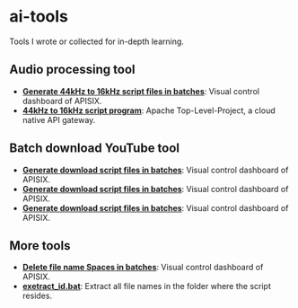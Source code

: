 # ai-tools
Tools I wrote or collected for in-depth learning.

## Audio processing tool

- [**Generate 44kHz to 16kHz script files in batches**](https://github.com/FangSen9000/ai-tools/blob/main/44K%E8%BD%AC16k.ipynb): Visual control dashboard of APISIX.
- [**44kHz to 16kHz script program**](https://github.com/FangSen9000/ai-tools/blob/main/44k%E8%BD%AC16k.bat): Apache Top-Level-Project, a cloud native API gateway.

## Batch download YouTube tool

- [**Generate download script files in batches**](https://github.com/FangSen9000/ai-tools/blob/main/44K%E8%BD%AC16k.ipynb): Visual control dashboard of APISIX.
- [**Generate download script files in batches**](https://github.com/FangSen9000/ai-tools/blob/main/44K%E8%BD%AC16k.ipynb): Visual control dashboard of APISIX.
- [**Generate download script files in batches**](https://github.com/FangSen9000/ai-tools/blob/main/44K%E8%BD%AC16k.ipynb): Visual control dashboard of APISIX.

## More tools

- [**Delete file name Spaces in batches**](https://github.com/FangSen9000/ai-tools/blob/main/%E6%89%B9%E9%87%8F%E5%88%A0%E9%99%A4%E6%96%87%E4%BB%B6%E5%90%8D%E7%A9%BA%E6%A0%BC.bat): Visual control dashboard of APISIX.
- [**exetract_id.bat**](https://github.com/FangSen9000/ai-tools/blob/main/extract_id.bat): Extract all file names in the folder where the script resides.
